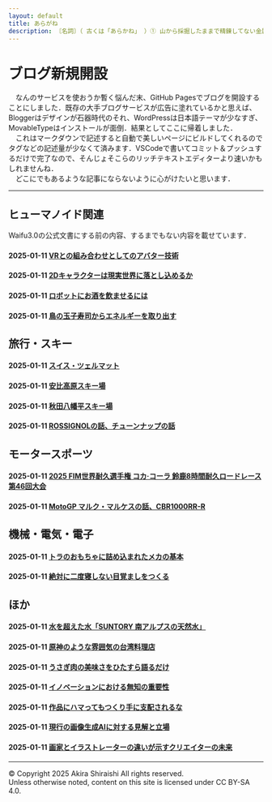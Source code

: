 ```yaml
---
layout: default
title: あらがね
description: 〘名詞〙（ 古くは「あらかね」 ）① 山から採掘したままで精錬してない金属。生金(なまがね)。鉱石。
---
```


# ブログ新規開設
　なんのサービスを使おうか暫く悩んだ末、GitHub Pagesでブログを開設することにしました．既存の大手ブログサービスが広告に塗れているかと思えば、Bloggerはデザインが石器時代のそれ、WordPressは日本語テーマが少なすぎ、MovableTypeはインストールが面倒．結果としてここに帰着しました．  
　これはマークダウンで記述すると自動で美しいページにビルドしてくれるのでタグなどの記述量が少なくて済みます．VSCodeで書いてコミット＆プッシュするだけで完了なので、そんじょそこらのリッチテキストエディターより速いかもしれませんね．  
　どこにでもあるような記事にならないように心がけたいと思います．

--- 

## **ヒューマノイド関連**
Waifu3.0の公式文書にする前の内容、するまでもない内容を載せています．
#### 2025-01-11 [VRとの組み合わせとしてのアバター技術](/sample)
#### 2025-01-11 [2Dキャラクターは現実世界に落とし込めるか](/sample)
#### 2025-01-11 [ロボットにお酒を飲ませるには](/sample)
#### 2025-01-11 [鳥の玉子寿司からエネルギーを取り出す](/sample)

## **旅行・スキー**
#### 2025-01-11 [スイス・ツェルマット](/sample)
#### 2025-01-11 [安比高原スキー場](/sample)
#### 2025-01-11 [秋田八幡平スキー場](/sample)
#### 2025-01-11 [ROSSIGNOLの話、チューンナップの話](/sample)

## **モータースポーツ**
#### 2025-01-11 [2025 FIM世界耐久選手権 コカ·コーラ 鈴鹿8時間耐久ロードレース 第46回大会](/sample)
#### 2025-01-11 [MotoGP マルク・マルケスの話、CBR1000RR-R](/sample)

## **機械・電気・電子**
#### 2025-01-11 [トラのおもちゃに詰め込まれたメカの基本](/sample)
#### 2025-01-11 [絶対に二度寝しない目覚ましをつくる](/sample)

## **ほか**
#### 2025-01-11 [水を超えた水「SUNTORY 南アルプスの天然水」](/sample)
#### 2025-01-11 [原神のような雰囲気の台湾料理店](/sample)
#### 2025-01-11 [うさぎ肉の美味さをひたすら語るだけ](/sample)
#### 2025-01-11 [イノベーションにおける無知の重要性](/sample)
#### 2025-01-11 [作品にハマってもつくり手に支配されるな](/sample)
#### 2025-01-11 [現行の画像生成AIに対する見解と立場](/sample)
#### 2025-01-11 [画家とイラストレーターの違いが示すクリエイターの未来](/sample)

--- 
© Copyright 2025 Akira Shiraishi All rights reserved.  
Unless otherwise noted, content on this site is licensed under CC BY-SA 4.0.